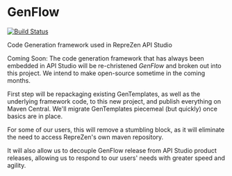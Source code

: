 # GenFlow
[![Build Status](https://travis-ci.org/RepreZen/GenFlow.svg?branch=master)](https://travis-ci.org/RepreZen/GenFlow)

Code Generation framework used in RepreZen API Studio

Coming Soon: The code generation framework that has always been embedded in API Studio will be re-christened *GenFlow* and broken out into this project. We intend to make open-source sometime in the coming months.

First step will be repackaging existing GenTemplates, as well as the underlying framework code, to this new project, and publish everything on Maven Central. We'll migrate GenTemplates piecemeal (but quickly) once basics are in place.

For some of our users, this will remove a stumbling block, as it will eliminate the need to access RepreZen's own maven repository.

It will also allow us to decouple GenFlow release from API Studio product releases, allowing us to respond to our users' needs with greater speed and agility.
